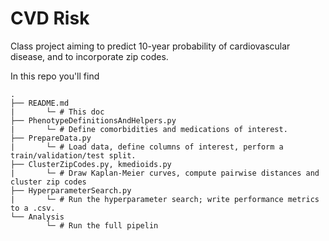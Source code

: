 # CVD Risk

Class project aiming to predict 10-year probability of cardiovascular disease, and to incorporate zip codes. 

In this repo you'll find

    .
    ├── README.md
    |       └─ # This doc
    ├── PhenotypeDefinitionsAndHelpers.py
    |       └─ # Define comorbidities and medications of interest.
    ├── PrepareData.py
    |       └─ # Load data, define columns of interest, perform a train/validation/test split.
    ├── ClusterZipCodes.py, kmedioids.py
    |       └─ # Draw Kaplan-Meier curves, compute pairwise distances and cluster zip codes
    ├── HyperparameterSearch.py
    |       └─ # Run the hyperparameter search; write performance metrics to a .csv.
    └── Analysis
            └─ # Run the full pipelin
